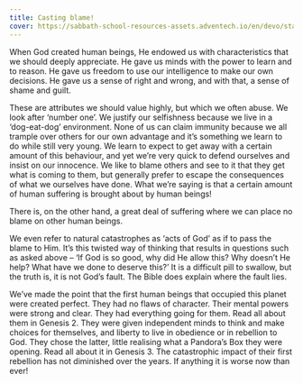 ```yaml
---
title: Casting blame!
cover: https://sabbath-school-resources-assets.adventech.io/en/devo/start-into-life/04-why-why-why/jhB1667921735916.jpg
---
```


When God created human beings, He endowed us with characteristics that we should deeply appreciate. He gave us minds with the power to learn and to reason. He gave us freedom to use our intelligence to make our own decisions. He gave us a sense of right and wrong, and with that, a sense of shame and guilt.

These are attributes we should value highly, but which we often abuse. We look after ‘number one’. We justify our selfishness because we live in a ‘dog-eat-dog’ environment. None of us can claim immunity because we all trample over others for our own advantage and it’s something we learn to do while still very young. We learn to expect to get away with a certain amount of this behaviour, and yet we’re very quick to defend ourselves and insist on our innocence. We like to blame others and see to it that they get what is coming to them, but generally prefer to escape the consequences of what we ourselves have done. What we’re saying is that a certain amount of human suffering is brought about by human beings!

There is, on the other hand, a great deal of suffering where we can place no blame on other human beings.

We even refer to natural catastrophes as ‘acts of God’ as if to pass the blame to Him. It’s this twisted way of thinking that results in questions such as asked above – ‘If God is so good, why did He allow this? Why doesn’t He help? What have we done to deserve this?’ It is a difficult pill to swallow, but the truth is, it is not God’s fault. The Bible does explain where the fault lies.

We’ve made the point that the first human beings that occupied this planet were created perfect. They had no flaws of character. Their mental powers were strong and clear. They had everything going for them. Read all about them in Genesis 2. They were given independent minds to think and make choices for themselves, and liberty to live in obedience or in rebellion to God. They chose the latter, little realising what a Pandora’s Box they were opening. Read all about it in Genesis 3. The catastrophic impact of their first rebellion has not diminished over the years. If anything it is worse now than ever!